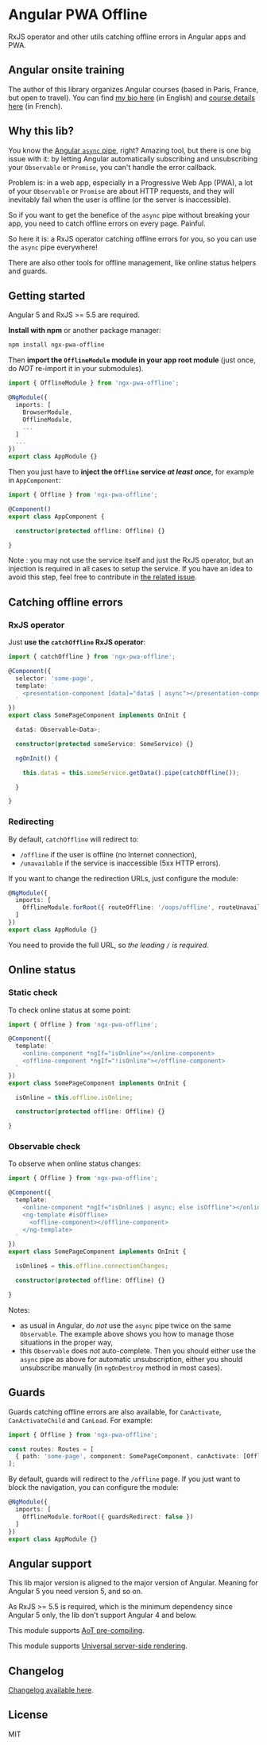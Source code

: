 # Angular PWA Offline

RxJS operator and other utils catching offline errors in Angular apps and PWA.

## Angular onsite training

The author of this library organizes Angular courses (based in Paris, France, but open to travel). You can find [my bio here](https://www.cyrilletuzi.com/en/web/) (in English) and [course details here](https://formationjavascript.com/formation-angular/) (in French).

## Why this lib?

You know the [Angular `async` pipe](https://angular.io/guide/pipes#the-impure-asyncpipe), right? Amazing tool, but there is one big issue with it:
by letting Angular automatically subscribing and unsubscribing your `Observable` or `Promise`, you can't handle the error callback.

Problem is: in a web app, especially in a Progressive Web App (PWA),
a lot of your `Observable` or `Promise` are about HTTP requests,
and they will inevitably fail when the user is offline (or the server is inaccessible).

So if you want to get the benefice of the `async` pipe without breaking your app, you need to catch offline errors on every page. Painful.

So here it is: a RxJS operator catching offline errors for you, so you can use the `async` pipe everywhere!

There are also other tools for offline management, like online status helpers and guards.

## Getting started

Angular 5 and RxJS >= 5.5 are required.

**Install with npm** or another package manager:

```bash
npm install ngx-pwa-offline
```

Then **import the `OfflineModule` module in your app root module** (just once, do *NOT* re-import it in your submodules).

```typescript
import { OfflineModule } from 'ngx-pwa-offline';

@NgModule({
  imports: [
    BrowserModule,
    OfflineModule,
    ...
  ]
  ...
})
export class AppModule {}
```

Then you just have to **inject the `Offline` service *at least once***, for example in `AppComponent`:

```typescript
import { Offline } from 'ngx-pwa-offline';

@Component()
export class AppComponent {

  constructor(protected offline: Offline) {}

}
```

Note : you may not use the service itself and just the RxJS operator, but an injection is required in all cases to setup the service.
If you have an idea to avoid this step, feel free to contribute in [the related issue](https://github.com/cyrilletuzi/ngx-pwa-offline/issues/1).

## Catching offline errors

### RxJS operator

Just **use the `catchOffline` RxJS operator**:

```typescript
import { catchOffline } from 'ngx-pwa-offline';

@Component({
  selector: 'some-page',
  template: `
    <presentation-component [data]="data$ | async"></presentation-component>
  `
})
export class SomePageComponent implements OnInit {

  data$: Observable<Data>;

  constructor(protected someService: SomeService) {}

  ngOnInit() {

    this.data$ = this.someService.getData().pipe(catchOffline());

  }

}
```

### Redirecting

By default, `catchOffline` will redirect to:

- `/offline` if the user is offline (no Internet connection),
- `/unavailable` if the service is inaccessible (5xx HTTP errors).

If you want to change the redirection URLs, just configure the module:

```typescript
@NgModule({
  imports: [
    OfflineModule.forRoot({ routeOffline: '/oops/offline', routeUnavailable: '/oops/unavailable' })
  ]
})
export class AppModule {}
```

You need to provide the full URL, so *the leading `/` is required*.

## Online status

### Static check

To check online status at some point:

```typescript
import { Offline } from 'ngx-pwa-offline';

@Component({
  template: `
    <online-component *ngIf="isOnline"></online-component>
    <offline-component *ngIf="!isOnline"></offline-component>
  `
})
export class SomePageComponent implements OnInit {

  isOnline = this.offline.isOnline;

  constructor(protected offline: Offline) {}

}
```

### Observable check

To observe when online status changes:

```typescript
import { Offline } from 'ngx-pwa-offline';

@Component({
  template: `
    <online-component *ngIf="isOnline$ | async; else isOffline"></online-component>
    <ng-template #isOffline>
      <offline-component></offline-component>
    </ng-template>
  `
})
export class SomePageComponent implements OnInit {

  isOnline$ = this.offline.connectionChanges;

  constructor(protected offline: Offline) {}

}
```

Notes:
- as usual in Angular, do *not* use the `async` pipe twice on the same `Observable`. The example above shows you how to manage those situations in the proper way,
- this `Observable` does *not* auto-complete. Then you should either use the `async` pipe as above for automatic unsubscription, either you should unsubscribe manually (in `ngOnDestroy` method in most cases).

## Guards

Guards catching offline errors are also available, for `CanActivate`, `CanActivateChild` and `CanLoad`. For example:

```typescript
import { Offline } from 'ngx-pwa-offline';

const routes: Routes = [
  { path: 'some-page', component: SomePageComponent, canActivate: [Offline] }
];
```

By default, guards will redirect to the `/offline` page. If you just want to block the navigation, you can configure the module:
```typescript
@NgModule({
  imports: [
    OfflineModule.forRoot({ guardsRedirect: false })
  ]
})
export class AppModule {}
```

## Angular support

This lib major version is aligned to the major version of Angular. Meaning for Angular 5 you need version 5, and so on.

As RxJS >= 5.5 is required, which is the minimum dependency since Angular 5 only, the lib don't support Angular 4 and below.

This module supports [AoT pre-compiling](https://angular.io/guide/aot-compiler).

This module supports [Universal server-side rendering](https://github.com/angular/universal).

## Changelog

[Changelog available here](https://github.com/cyrilletuzi/ngx-pwa-offline/blob/master/CHANGELOG.md).

## License

MIT
